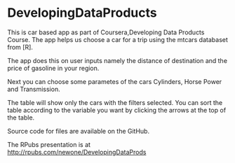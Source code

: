 # DevelopingDataProducts

This is car based app as part of Coursera,Developing Data Products Course. The app helps us choose a car for a trip using the mtcars databaset from [R]. 

The app does this on user inputs namely the distance of destination and the price of gasoline in your region. 

Next you can choose some parametes of the cars  Cylinders, Horse Power and Transmission. 

The table will show only the cars with the filters selected. You can sort the table according to the variable you want by clicking the arrows at the top of the table.

Source code for files are available on the GitHub.

The RPubs presentation is at http://rpubs.com/newone/DevelopingDataProds


